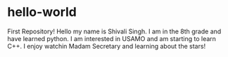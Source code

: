 # hello-world
First Repository!
Hello my name is Shivali Singh. I am in the 8th grade and have learned python. I am interested in USAMO and am starting to learn C++. I enjoy watchin Madam Secretary and learning about the stars!

